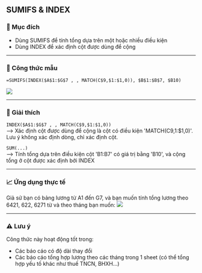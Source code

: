 ## SUMIFS & INDEX
### 🎯 Mục đích
- Dùng SUMIFS để tính tổng dựa trên một hoặc nhiều điều kiện  
- Dùng INDEX để xác định cột được dùng để cộng

---

### 📐 Công thức mẫu
```excel
=SUMIFS(INDEX($A$1:$G$7 , , MATCH(C$9,$1:$1,0)), $B$1:$B$7, $B10)
```
![](https://github.com/minhtu162/ExcelLab/blob/main/Uploads/sumifs%26index1.png)

---

### 🧠 Giải thích
`INDEX($A$1:$G$7 , , MATCH(C$9,$1:$1,0))`  
--> Xác định cột được dùng để cộng là cột có điều kiện 'MATCH(C$9,$1:$1,0)'. Lưu ý không xác định dòng, chỉ xác định cột.

`SUM(...)`   
--> Tính tổng dựa trên điều kiện cột 'B1:B7' có giá trị bằng 'B10', và cộng tổng ở cột được xác định bởi INDEX

---

### 📈 Ứng dụng thực tế
Giả sử bạn có bảng lương từ A1 đến G7, và bạn muốn tính tổng lương theo 6421, 622, 6271 từ và theo tháng bạn muốn:
![](https://github.com/minhtu162/ExcelLab/blob/main/Uploads/sumifs%26index1.png)

---

### ⚠️ Lưu ý
Công thức này hoạt động tốt trong:
- Các báo cáo có độ dài thay đổi
- Các báo cáo tổng hợp lương theo các tháng trong 1 sheet (có thể tổng hợp yếu tố khác như thuế TNCN, BHXH...)
